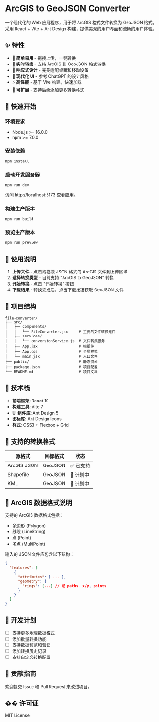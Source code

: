 # ArcGIS to GeoJSON Converter

一个现代化的 Web 应用程序，用于将 ArcGIS 格式文件转换为 GeoJSON 格式。采用 React + Vite + Ant Design 构建，提供美观的用户界面和流畅的用户体验。

## ✨ 特性

- 🎯 **简单易用** - 拖拽上传，一键转换
- 🔄 **实时转换** - 支持 ArcGIS 到 GeoJSON 格式转换
- 📱 **响应式设计** - 完美适配桌面和移动设备
- 🎨 **现代化 UI** - 参考 ChatGPT 的设计风格
- ⚡ **高性能** - 基于 Vite 构建，快速加载
- 🔧 **可扩展** - 支持后续添加更多转换格式

## 🚀 快速开始

### 环境要求

- Node.js >= 16.0.0
- npm >= 7.0.0

### 安装依赖

```bash
npm install
```

### 启动开发服务器

```bash
npm run dev
```

访问 http://localhost:5173 查看应用。

### 构建生产版本

```bash
npm run build
```

### 预览生产版本

```bash
npm run preview
```

## 🎯 使用说明

1. **上传文件** - 点击或拖拽 JSON 格式的 ArcGIS 文件到上传区域
2. **选择转换类型** - 目前支持 "ArcGIS to GeoJSON" 转换
3. **开始转换** - 点击 "开始转换" 按钮
4. **下载结果** - 转换完成后，点击下载按钮获取 GeoJSON 文件

## 📁 项目结构

```
file-converter/
├── src/
│   ├── components/
│   │   └── FileConverter.jsx     # 主要的文件转换组件
│   ├── services/
│   │   └── conversionService.js  # 文件转换服务
│   ├── App.jsx                   # 根组件
│   ├── App.css                   # 全局样式
│   └── main.jsx                  # 入口文件
├── public/                       # 静态资源
├── package.json                  # 项目配置
└── README.md                     # 项目文档
```

## 🔧 技术栈

- **前端框架**: React 19
- **构建工具**: Vite 7
- **UI 组件库**: Ant Design 5
- **图标库**: Ant Design Icons
- **样式**: CSS3 + Flexbox + Grid

## 🌟 支持的转换格式

| 源格式      | 目标格式 | 状态      |
| ----------- | -------- | --------- |
| ArcGIS JSON | GeoJSON  | ✅ 已支持 |
| Shapefile   | GeoJSON  | 🔄 计划中 |
| KML         | GeoJSON  | 🔄 计划中 |

## 📝 ArcGIS 数据格式说明

支持的 ArcGIS 数据格式包括：

- 多边形 (Polygon)
- 线段 (LineString)
- 点 (Point)
- 多点 (MultiPoint)

输入的 JSON 文件应包含以下结构：

```json
{
  "features": [
    {
      "attributes": { ... },
      "geometry": {
        "rings": [...] // 或 paths, x/y, points
      }
    }
  ]
}
```

## 🔄 开发计划

- [ ] 支持更多地理数据格式
- [ ] 添加批量转换功能
- [ ] 支持数据预览和验证
- [ ] 添加转换历史记录
- [ ] 支持自定义转换配置

## 🤝 贡献指南

欢迎提交 Issue 和 Pull Request 来改进项目。

## �� 许可证

MIT License
